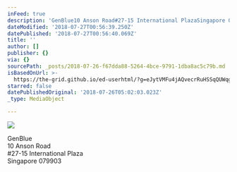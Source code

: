 ```yaml
---
inFeed: true
description: 'GenBlue10 Anson Road#27-15 International PlazaSingapore 079903'
dateModified: '2018-07-27T00:56:39.250Z'
datePublished: '2018-07-27T00:56:40.069Z'
title: ''
author: []
publisher: {}
via: {}
sourcePath: _posts/2018-07-26-f67dda88-5264-4bce-9791-1dba8ac5c79b.md
isBasedOnUrl: >-
  https://the-grid.github.io/ed-userhtml/?g=eJytVMFu4jAQvecrRuHSSqQUWqg2BX5iP6Aa2xNq4Xgi2-nCrvrvNThAus0e2q0vHs_4Pdvvjbz0YW8Iwr6hVR5oFybS-3x9I9oQ2D5xE-BPBnEo7RuD-xK0NdpSIQzL7eOxdIAVaPTGliDJBnIp_0IuaInmVKu1UoZSrUGltN2UMJ03O5jdNbuUF-wUuRJuY9az0QpG91Is5KxfLhwq3foSLjCU243j1qryL0CvUPwisdWh2Bzg8Z5Xh4egG4OhKkDgposEx7fXY6gc11cd2_U4bjgvrgfIa_5dJMLLAUfODnQOBsAfcedL_ANdsQ0lWHY1mtMk2CiYLqJy6DSatFGy4ajn6PY4eoYpkuwwaLYHHht9ec16tpfPHP0bv0tVLFvf9cOAUfMHNVXVgCFzoZB-fJchia0zpFt8zpAEOgefNGQY_WWdUQb9QidV-7LNaKEe7r9LtsT2P32cGL7axx_Rr9lycvx-1tkSQRr0fpVflMnh2VG1ykf5-mcrvHRaUOx7B22jMJBfTnCdvQEIJYET
starred: false
datePublishedOriginal: '2018-07-26T05:02:03.023Z'
_type: MediaObject

---
```

![](https://the-grid-user-content.s3-us-west-2.amazonaws.com/7838faef-6847-4ff7-9400-1ea9c1abc0d0.png)

GenBlue  
10 Anson Road  
\#27-15 International Plaza  
Singapore 079903